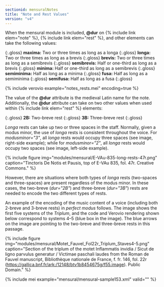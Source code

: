 ```yaml
---
sectionid: mensuralNotes
title: "Note and Rest Values"
version: "v4"
---
```


When the mensural module is included, **@dur** on {% include link elem="note" %}, {% include link elem="rest" %}, and other elements can take the following values:

{:.gloss}
**maxima:** Two or three times as long as a longa
{:.gloss}
**longa:** Two or three times as long as a brevis
{:.gloss}
**brevis:** Two or three times as long as a semibrevis
{:.gloss}
**semibrevis:** Half or one-third as long as a brevis
{:.gloss}
**minima:** Half or one-third as long as a semibrevis
{:.gloss}
**semiminima:** Half as long as a minima
{:.gloss}
**fusa:** Half as long as a semiminima
{:.gloss}
**semifusa:** Half as long as a fusa
{:.gloss}

{% include verovio example="notes_rests.mei" encoding=true %}

The value of the **@dur** attribute is the medieval Latin name for the note. Additionally, the **@dur** attribute can take on two other values when used within {% include link elem="rest" %} elements:

{:.gloss}
**2B:** Two-breve rest
{:.gloss}
**3B:** Three-breve rest
{:.gloss}

*Longa* rests can take up two or three spaces in the staff. Normally, given a modus minor, the use of *longa* rests is consistent throughout the voice. For *modusminor="3"*, all *longa* rests would occupy three spaces (see image, right-side example); while for *modusminor="2"*, all *longa* rests would occupy two spaces (see image, left-side example).

{% include figure img="modules/mensural/E-VAu-835-long-rests-47r.png" caption="Tinctoris De Notis et Pausis, top of E-VAu 835, fol. 47r. Creative Commons." %}

However, there are situations where both types of *longa* rests (two-spaces and three-spaces) are present regardless of the modus minor. In these cases, the two-breve (*dur="2B"*) and three-breve (*dur="3B"*) rests are needed to encode the two different types of rests.

An example of the encoding of the music content of a voice (including both 2-breve and 3-breve rests) in *perfect modus* follows. The image shows the first five systems of the *Triplum*, and the code and Verovio rendering shown below correspond to systems 4–5 (blue box in the image). The blue arrows on the image are pointing to the two-breve and three-breve rests in this passage.

{% include figure img="modules/mensural/Motet_Fauvel_Fol22r_Triplum_Staves4-5.png" caption="Section of the triplum of the motet Inflammatis invidia / Sicut de ligno parvulus generatur / Victimae paschali laudes from the Roman de Fauvel manuscript, Bibliothèque nationale de France, f. fr. 146, fol. 22r (https://gallica.bnf.fr/ark:/12148/btv1b8454675g/f55.image). Public Domain." %}

<!--{% include verovio example="Motet_Fauvel_Fol22r_Triplum.mei" encoding=true %}-->

{% include mei example="mensural/mensural-sample153.xml" valid="" %}
